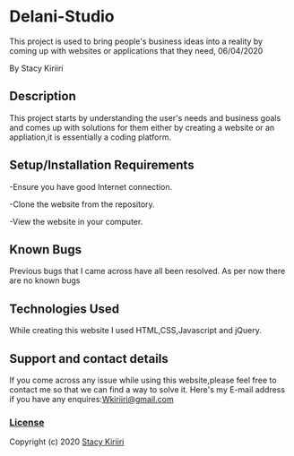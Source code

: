 # Delani-Studio

This project is used to bring people's business ideas into a reality by coming up with websites or applications that they need, 06/04/2020

By Stacy Kiriiri

## Description

This project starts by understanding the user's needs and business goals and comes up with solutions for them either by creating a website
or an appliation,it is essentially a coding platform.

## Setup/Installation Requirements

-Ensure you have good Internet connection.

-Clone the website from the repository.

-View the website in your computer.

## Known Bugs

Previous bugs that I came across have all been resolved. As per now there are no known bugs

## Technologies Used

While creating this website I used HTML,CSS,Javascript and jQuery.

## Support and contact details

If you come across any issue while using this website,please feel free to contact me so that we can find a way to solve it.
Here's my E-mail address if you have any enquires:[Wkiriiri@gmail.com](https://mail.google.com/mail/mu/mp/353/#tl/priority/%5Esmartlabel_person)

### [License](https://github.com/kiriiri/Delani-Studio/blob/master/LICENSE)

Copyright (c) 2020 [Stacy Kiriiri](https://github.com/kiriiri)
